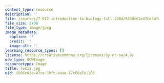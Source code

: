 ```yaml
---
content_type: resource
description: ''
file: /courses/7-012-introduction-to-biology-fall-2004/9808c02e47ce3bfcaaae17c66a5e1183_lec13.jpg
file_size: 2700
file_type: image/jpeg
image_metadata:
  caption: ''
  credit: ''
  image-alt: ''
learning_resource_types: []
license: https://creativecommons.org/licenses/by-nc-sa/4.0/
ocw_type: OCWImage
resourcetype: Image
title: lec13.jpg
uid: 9808c02e-47ce-3bfc-aaae-17c66a5e1183
---
```

